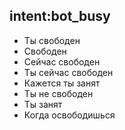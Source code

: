## intent:bot_busy
- Ты свободен
- Свободен
- Сейчас свободен
- Ты сейчас свободен
- Кажется ты занят
- Ты не свободен
- Ты занят
- Когда освободишься